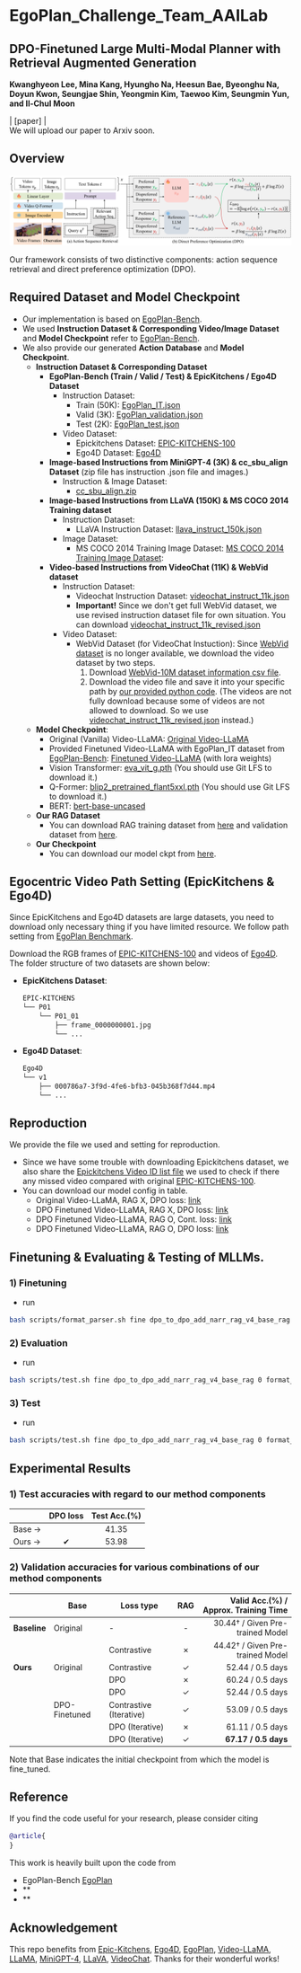 # EgoPlan_Challenge_Team_AAILab


## DPO-Finetuned Large Multi-Modal Planner with Retrieval Augmented Generation  <br><sub> </sub>
**Kwanghyeon Lee, Mina Kang, Hyungho Na, Heesun Bae, Byeonghu Na, Doyun Kwon, Seungjae Shin, Yeongmin Kim, Taewoo Kim, Seungmin Yun, and Il-Chul Moon**   

| [paper] |  <br>
We will upload our paper to Arxiv soon.

## Overview
![Teaser image](./figure/overview_v4_1.png)

Our framework consists of two distinctive components: action sequence retrieval and direct preference optimization (DPO).

## Required Dataset and Model Checkpoint
- Our implementation is based on [EgoPlan-Bench](https://github.com/ChenYi99/EgoPlan).
- We used **Instruction Dataset & Corresponding Video/Image Dataset** and **Model Checkpoint** refer to [EgoPlan-Bench](https://github.com/ChenYi99/EgoPlan).
- We also provide our generated **Action Database** and **Model Checkpoint**.
  - **Instruction Dataset & Corresponding Dataset**
    - **EgoPlan-Bench (Train / Valid / Test) & EpicKitchens / Ego4D Dataset**
      - Instruction Dataset:
        - Train (50K): [EgoPlan_IT.json](https://drive.google.com/file/d/139UXIgOXbK55tNlK03TBrdSWXdupfrL5/view)
        - Valid (3K): [EgoPlan_validation.json](https://drive.google.com/file/d/1Hy-mWrtuDjuq29iCQxCQzk0htTJs8SHg/view)
        - Test (2K): [EgoPlan_test.json](https://drive.google.com/file/d/1G3cH58qlXI11iRFc8R1oFXpHhEiOh4Bd/view)
      - Video Dataset:
        - Epickitchens Dataset: [EPIC-KITCHENS-100](https://github.com/epic-kitchens/epic-kitchens-download-scripts)
        - Ego4D Dataset: [Ego4D](https://ego4d-data.org/#download)
    - **Image-based Instructions from MiniGPT-4 (3K) & cc_sbu_align Dataset** (zip file has instruction .json file and images.)
      - Instruction & Image Dataset:
        - [cc_sbu_align.zip](https://drive.google.com/file/d/1nJXhoEcy3KTExr17I7BXqY5Y9Lx_-n-9/view)
    - **Image-based Instructions from LLaVA (150K) & MS COCO 2014 Training dataset**
      - Instruction Dataset:
        - LLaVA Instruction Dataset: [llava_instruct_150k.json](https://huggingface.co/datasets/liuhaotian/LLaVA-Instruct-150K)
      - Image Dataset:
        - MS COCO 2014 Training Image Dataset: [MS COCO 2014 Training Image Dataset](https://cocodataset.org/#download):
    - **Video-based Instructions from VideoChat (11K) & WebVid dataset**
      - Instruction Dataset:
        - Videochat Instruction Dataset: [videochat_instruct_11k.json](https://drive.google.com/file/d/1C-7xmf42QUEi4ApXTcxBHr5nLvTWXyUi/view)
        - **Important!** Since we don't get full WebVid dataset, we use revised instruction dataset file for own situation. You can download [videochat_instruct_11k_revised.json](https://drive.google.com/file/d/1rjeCoMYELJ4wGkO9HG243IhlsxfVPfc1/view?usp=drive_link)
      - Video Dataset:
        - WebVid Dataset (for VideoChat Instuction): Since [WebVid dataset](https://github.com/m-bain/webvid) is no longer available, we download the video dataset by two steps.
          1. Download [WebVid-10M dataset information csv file](https://huggingface.co/datasets/TempoFunk/webvid-10M/tree/main).
          2. Download the video file and save it into your specific path by [our provided python code](https://drive.google.com/file/d/1i7iBfbC_RD2CL_Chq9S5uh8SCWsvSUlY/view?usp=drive_link). (The videos are not fully download because some of videos are not allowed to download. So we use [videochat_instruct_11k_revised.json](https://drive.google.com/file/d/1rjeCoMYELJ4wGkO9HG243IhlsxfVPfc1/view?usp=drive_link) instead.)
  - **Model Checkpoint**:
    - Original (Vanilla) Video-LLaMA: [Original Video-LLaMA](https://huggingface.co/DAMO-NLP-SG/Video-LLaMA-2-7B-Finetuned/tree/main)
    - Provided Finetuned Video-LLaMA with EgoPlan_IT dataset from [EgoPlan-Bench](https://github.com/ChenYi99/EgoPlan): [Finetuned Video-LLaMA](https://huggingface.co/ChenYi99/EgoPlan-Video-LLaMA-2-7B/tree/main) (with lora weights)
    - Vision Transformer: [eva_vit_g.pth](https://huggingface.co/lainxx/eva_vit_g/blob/main/eva_vit_g.pth) (You should use Git LFS to download it.)
    - Q-Former: [blip2_pretrained_flant5xxl.pth](https://huggingface.co/spaces/Vision-CAIR/minigpt4/blob/main/blip2_pretrained_flant5xxl.pth) (You should use Git LFS to download it.)
    - BERT: [bert-base-uncased](https://huggingface.co/google-bert/bert-base-uncased/tree/main)
  - **Our RAG Dataset**
    - You can download RAG training dataset from [here](https://drive.google.com/drive/folders/1JmXCK3QZJSxjP8a-DcBPWSAQQoqvK98S?usp=sharing) and validation dataset from [here](https://drive.google.com/drive/folders/1JmXCK3QZJSxjP8a-DcBPWSAQQoqvK98S?usp=sharing).
  - **Our Checkpoint**
    - You can download our model ckpt from [here](https://drive.google.com/drive/folders/1zBRv-OIm9SaAis9wmAAf2BBQxCFhp3gj?usp=sharing).

## Egocentric Video Path Setting (EpicKitchens & Ego4D)

Since EpicKitchens and Ego4D datasets are large datasets, you need to download only necessary thing if you have limited resource.
We follow path setting from [EgoPlan Benchmark](https://github.com/ChenYi99/EgoPlan).

Download the RGB frames of [EPIC-KITCHENS-100](https://github.com/epic-kitchens/epic-kitchens-download-scripts) and videos of [Ego4D](https://ego4d-data.org/#download). The folder structure of two datasets are shown below:
- **EpicKitchens Dataset**:
  ```
  EPIC-KITCHENS
  └── P01
      └── P01_01
          ├── frame_0000000001.jpg
          └── ...
  ```
- **Ego4D Dataset**:
  ```
  Ego4D
  └── v1
      ├── 000786a7-3f9d-4fe6-bfb3-045b368f7d44.mp4
      └── ...
  ```

## Reproduction
We provide the file we used and setting for reproduction.
- Since we have some trouble with downloading Epickitchens dataset, we also share the [Epickitchens Video ID list file](https://drive.google.com/file/d/1cJUKc_IKL1o9Y6mx795LfmtShPGzFq6H/view?usp=drive_link) we used to check if there any missed video compared with original [EPIC-KITCHENS-100](https://github.com/epic-kitchens/epic-kitchens-download-scripts).
- You can download our model config in table.
  - Original Video-LLaMA, RAG X, DPO loss: [link](https://drive.google.com/file/d/1qW4JznH-i4v2bK3f_gxbaIix4DCUMoAf/view?usp=drive_link)
  - DPO Finetuned Video-LLaMA, RAG X, DPO loss: [link](https://drive.google.com/file/d/19fBaeZt4kzjK1V2GJRH8SfyTSw-SnAyL/view?usp=drive_link)
  - DPO Finetuned Video-LLaMA, RAG O, Cont. loss: [link](https://drive.google.com/file/d/1lYOBT-kiRRTG3cwupnr4xBFglT9XaF-X/view?usp=drive_link)
  - DPO Finetuned Video-LLaMA, RAG O, DPO loss: [link](https://drive.google.com/file/d/1oLrTTfQ3v-pNUIhKUta1NC-rkzgSQJ29/view?usp=drive_link)

## Finetuning & Evaluating & Testing of MLLMs.

### 1) Finetuning 
    
  - run
  ```bash
  bash scripts/format_parser.sh fine dpo_to_dpo_add_narr_rag_v4_base_rag 0,1,2,3,4,5,6,7 8 26501
  ```

### 2) Evaluation

  - run
  ```bash
  bash scripts/test.sh fine dpo_to_dpo_add_narr_rag_v4_base_rag 0 format_eval --epoch,{epoch num},--time,{folder_name}

  ```
  
   

### 3) Test
 
  - run
  ```bash
  bash scripts/test.sh fine dpo_to_dpo_add_narr_rag_v4_base_rag 0 format_test --epoch,{epoch num},--time,{folder_name}
  ```



## Experimental Results
### 1) Test accuracies with regard to our method components
|                  | DPO loss | Test Acc.(%) |
|------------------|:--------:|:------------:|
| Base →           |          | 41.35        |
| Ours →           | ✔        | 53.98        |

### 2) Validation accuracies for various combinations of our method components
|                 | Base      | Loss type               | RAG  | Valid Acc.(%) / Approx. Training Time  |
|-----------------|-----------|-------------------------|:----:|---------------------------------------:|
| **Baseline**    | Original  | -             | -    | 30.44† / Given Pre-trained Model       |
|                 |           |Contrastive                 | ✗    | 44.42† / Given Pre-trained Model       |
| **Ours**        | Original  | Contrastive             | ✓    | 52.44 / 0.5 days                       |
|                 |           | DPO                     | ✗    | 60.24 / 0.5 days                       |
|                 |           | DPO                     | ✓    | 52.44 / 0.5 days                       |
|                 | DPO-Finetuned | Contrastive (Iterative) | ✓ | 53.09 / 0.5 days                       |
|                 |           | DPO (Iterative)         | ✗    | 61.11 / 0.5 days                       |
|                 |           | DPO (Iterative)         | ✓    | **67.17 / 0.5 days**                   |

Note that Base indicates the initial checkpoint from which the model is fine_tuned.


## Reference
If you find the code useful for your research, please consider citing
```bib
@article{
}
```
This work is heavily built upon the code from
 - EgoPlan-Bench [EgoPlan](https://github.com/ChenYi99/EgoPlan)
 - **
 - **


 ## Acknowledgement
This repo benefits from [Epic-Kitchens](https://epic-kitchens.github.io/2023), [Ego4D](https://ego4d-data.org/), 
[EgoPlan](https://github.com/ChenYi99/EgoPlan), 
[Video-LLaMA](https://github.com/DAMO-NLP-SG/Video-LLaMA), 
[LLaMA](https://github.com/facebookresearch/llama),
[MiniGPT-4](https://github.com/Vision-CAIR/MiniGPT-4), 
[LLaVA](https://github.com/haotian-liu/LLaVA), 
[VideoChat](https://github.com/OpenGVLab/Ask-Anything). Thanks for their wonderful works!
